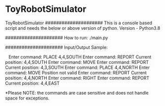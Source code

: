 # ToyRobotSimulator
ToyRobotSimulator
#####################
This is a console based script and needs the below or above version of python. 
Version - Python3.8 

#####################
How to run:
./main.py

#####################
Input/Output Sample:

    
Enter command: 
PLACE 4,4,SOUTH
Enter command: 
REPORT
Current position: 4,4,SOUTH
Enter command: 
MOVE
Enter command: 
REPORT
Current position: 4,3,SOUTH
Enter command: 
PLACE 4,4,NORTH
Enter command: 
MOVE
Position not valid
Enter command: 
REPORT
Current position: 4,4,NORTH
Enter command: 
RIGHT
Enter command: 
REPORT
Current position: 4,4,EAST

*Please NOTE: the commands are case sensitive and does not handle space for exceptions. 

